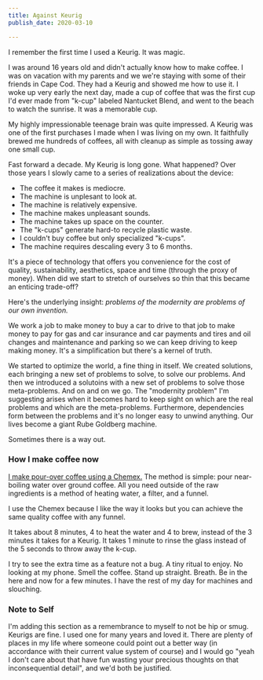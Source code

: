 ```yaml
---
title: Against Keurig
publish_date: 2020-03-10

---
```

I remember the first time I used a Keurig. It was magic.

I was around 16 years old and didn't actually know how to make coffee. I was on vacation with my parents and we we're staying with some of their friends in Cape Cod. They had a Keurig and showed me how to use it. I woke up very early the next day, made a cup of coffee that was the first cup I'd ever made from "k-cup" labeled Nantucket Blend, and went to the beach to watch the sunrise. It was a memorable cup.

My highly impressionable teenage brain was quite impressed. A Keurig was one of the first purchases I made when I was living on my own. It faithfully brewed me hundreds of coffees, all with cleanup as simple as tossing away one small cup.

Fast forward a decade. My Keurig is long gone. What happened? Over those years I slowly came to a series of realizations about the device:

* The coffee it makes is mediocre.
* The machine is unplesant to look at.
* The machine is relatively expensive.
* The machine makes unpleasant sounds.
* The machine takes up space on the counter.
* The "k-cups" generate hard-to recycle plastic waste.
* I couldn't buy coffee but only specialized "k-cups".
* The machine requires descaling every 3 to 6 months.

It's a piece of technology that offers you convenience for the cost of quality, sustainability, aesthetics, space and time (through the proxy of money). When did we start to stretch of ourselves so thin that this became an enticing trade-off?

Here's the underlying insight: _problems of the modernity are problems of our own invention._

We work a job to make money to buy a car to drive to that job to make money to pay for gas and car insurance and car payments and tires and oil changes and maintenance and parking so we can keep driving to keep making money. It's a simplification but there's a kernel of truth.

We started to optimize the world, a fine thing in itself. We created solutions, each bringing a new set of problems to solve, to solve our problems. And then we introduced a solutoins with a new set of problems to solve those meta-problems. And on and on we go. The "modernity problem" I'm suggesting arises when it becomes hard to keep sight on which are the real problems and which are the meta-problems. Furthermore, dependencies form between the problems and it's no longer easy to unwind anything. Our lives become a giant Rube Goldberg machine.

Sometimes there is a way out.

### How I make coffee now

[I make pour-over coffee using a Chemex.](/coffee) The method is simple: pour near-boiling water over ground coffee. All you need outside of the raw ingredients is a method of heating water, a filter, and a funnel.

I use the Chemex because I like the way it looks but you can achieve the same quality coffee with any funnel.

It takes about 8 minutes, 4 to heat the water and 4 to brew, instead of the 3 minutes it takes for a Keurig. It takes 1 minute to rinse the glass instead of the 5 seconds to throw away the k-cup.

I try to see the extra time as a feature not a bug. A tiny ritual to enjoy. No looking at my phone. Smell the coffee. Stand up straight. Breath. Be in the here and now for a few minutes. I have the rest of my day for machines and slouching.

### Note to Self

I'm adding this section as a remembrance to myself to not be hip or smug. Keurigs are fine. I used one for many years and loved it. There are plenty of places in my life where someone could point out a better way (in accordance with their current value system of course) and I would go "yeah I don't care about that have fun wasting your precious thoughts on that inconsequential detail", and we'd both be justified.
